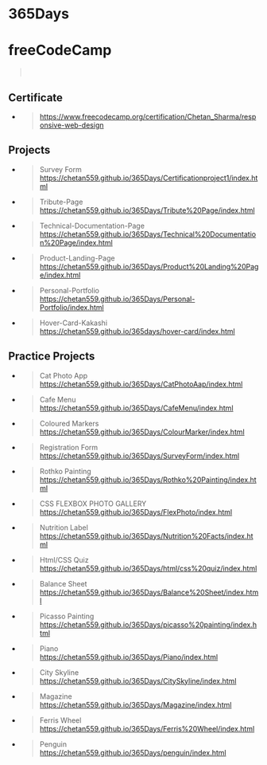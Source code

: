 # 365Days
# freeCodeCamp
  > <br>
## Certificate
- > https://www.freecodecamp.org/certification/Chetan_Sharma/responsive-web-design
  > <br>
## Projects
 
- > Survey Form<br>https://chetan559.github.io/365Days/Certificationproject1/index.html
  > <br>
- > Tribute-Page<br>https://chetan559.github.io/365Days/Tribute%20Page/index.html
  > <br>
- > Technical-Documentation-Page<br>https://chetan559.github.io/365Days/Technical%20Documentation%20Page/index.html
  > <br>
- > Product-Landing-Page<br>https://chetan559.github.io/365Days/Product%20Landing%20Page/index.html
  > <br>
- > Personal-Portfolio<br>https://chetan559.github.io/365Days/Personal-Portfolio/index.html
  > <br>  
- > Hover-Card-Kakashi<br>https://chetan559.github.io/365days/hover-card/index.html
## Practice Projects

- > Cat Photo App<br>https://chetan559.github.io/365Days/CatPhotoAap/index.html
- > Cafe Menu<br>https://chetan559.github.io/365Days/CafeMenu/index.html
- > Coloured Markers<br>https://chetan559.github.io/365Days/ColourMarker/index.html
- > Registration Form<br>https://chetan559.github.io/365Days/SurveyForm/index.html
- > Rothko Painting<br>https://chetan559.github.io/365Days/Rothko%20Painting/index.html
- > CSS FLEXBOX PHOTO GALLERY<br>https://chetan559.github.io/365Days/FlexPhoto/index.html
- > Nutrition Label<br>https://chetan559.github.io/365Days/Nutrition%20Facts/index.html
- > Html/CSS Quiz<br>https://chetan559.github.io/365Days/html/css%20quiz/index.html
- > Balance Sheet<br>https://chetan559.github.io/365Days/Balance%20Sheet/index.html
- > Picasso Painting<br>https://chetan559.github.io/365Days/picasso%20painting/index.html
- > Piano<br>https://chetan559.github.io/365Days/Piano/index.html
- > City Skyline<br>https://chetan559.github.io/365Days/CitySkyline/index.html  
- > Magazine<br>https://chetan559.github.io/365Days/Magazine/index.html
- > Ferris Wheel<br>https://chetan559.github.io/365Days/Ferris%20Wheel/index.html
- > Penguin<br>https://chetan559.github.io/365Days/penguin/index.html